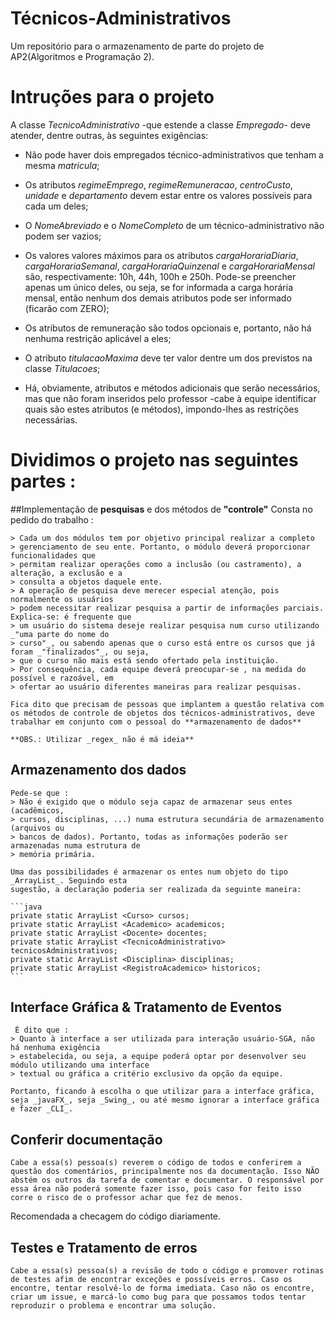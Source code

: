 # Técnicos-Administrativos
  Um repositório para o armazenamento de parte do projeto de AP2(Algoritmos e Programação 2).
  
# Intruções para o projeto
A classe *TecnicoAdministrativo* -que estende a classe *Empregado*- deve atender, dentre outras, às seguintes exigências:

* Não pode haver dois empregados técnico-administrativos que tenham a mesma
*matricula*;

* Os atributos *regimeEmprego*, *regimeRemuneracao*, *centroCusto*, *unidade* e
*departamento* devem estar entre os valores possíveis para cada um deles;

* O *NomeAbreviado* e o *NomeCompleto* de um técnico-administrativo não podem ser
vazios;

* Os valores valores máximos para os atributos *cargaHorariaDiaria*,
*cargaHorariaSemanal*, *cargaHorariaQuinzenal* e *cargaHorariaMensal* são, respectivamente:
10h, 44h, 100h e 250h. Pode-se preencher apenas um único deles, ou
seja, se for informada a carga horária mensal, então nenhum dos demais atributos
pode ser informado (ficarão com ZERO);

* Os atributos de remuneração são todos opcionais e, portanto, não há nenhuma restrição
aplicável a eles;

* O atributo *titulacaoMaxima* deve ter valor dentre um dos previstos na classe
*Titulacoes*;

* Há, obviamente, atributos e métodos adicionais que serão necessários, mas que não
foram inseridos pelo professor -cabe à equipe identificar quais são estes atributos
(e métodos), impondo-lhes as restrições necessárias.

# Dividimos o projeto nas seguintes partes :

  ##Implementação de **pesquisas** e dos métodos de **"controle"**
    Consta no pedido do trabalho :

    > Cada um dos módulos tem por objetivo principal realizar a completo
    > gerenciamento de seu ente. Portanto, o módulo deverá proporcionar funcionalidades que
    > permitam realizar operações como a inclusão (ou castramento), a alteração, a exclusão e a
    > consulta a objetos daquele ente.
    > A operação de pesquisa deve merecer especial atenção, pois normalmente os usuários
    > podem necessitar realizar pesquisa a partir de informações parciais. Explica-se: é frequente que
    > um usuário do sistema deseje realizar pesquisa num curso utilizando _"uma parte do nome do
    > curso"_, ou sabendo apenas que o curso está entre os cursos que já foram _"finalizados"_, ou seja,
    > que o curso não mais está sendo ofertado pela instituição.
    > Por consequência, cada equipe deverá preocupar-se , na medida do possível e razoável, em
    > ofertar ao usuário diferentes maneiras para realizar pesquisas.

    Fica dito que precisam de pessoas que implantem a questão relativa com os métodos de controle de objetos dos técnicos-administrativos, deve trabalhar em conjunto com o pessoal do **armazenamento de dados**

    **OBS.: Utilizar _regex_ não é má ideia**

  ## Armazenamento dos dados
    Pede-se que : 
    > Não é exigido que o módulo seja capaz de armazenar seus entes (acadêmicos,
    > cursos, disciplinas, ...) numa estrutura secundária de armazenamento (arquivos ou
    > bancos de dados). Portanto, todas as informações poderão ser armazenadas numa estrutura de
    > memória primária.

    Uma das possibilidades é armazenar os entes num objeto do tipo _ArrayList_. Seguindo esta
    sugestão, a declaração poderia ser realizada da seguinte maneira:

    ```java
    private static ArrayList <Curso> cursos;
    private static ArrayList <Academico> academicos;
    private static ArrayList <Docente> docentes;
    private static ArrayList <TecnicoAdministrativo> tecnicosAdministrativos;
    private static ArrayList <Disciplina> disciplinas;
    private static ArrayList <RegistroAcademico> historicos;
    ```
  ## Interface Gráfica & Tratamento de Eventos
     É dito que :
    > Quanto à interface a ser utilizada para interação usuário-SGA, não há nenhuma exigência
    > estabelecida, ou seja, a equipe poderá optar por desenvolver seu módulo utilizando uma interface
    > textual ou gráfica a critério exclusivo da opção da equipe.

    Portanto, ficando à escolha o que utilizar para a interface gráfica, seja _javaFX_, seja _Swing_, ou até mesmo ignorar a interface gráfica e fazer _CLI_.
    
  ## Conferir documentação
    Cabe a essa(s) pessoa(s) reverem o código de todos e conferirem a questão dos comentários, principalmente nos da documentação. Isso NÃO abstém os outros da tarefa de comentar e documentar. O responsável por essa área não poderá somente fazer isso, pois caso for feito isso corre o risco de o professor achar que fez de menos.

Recomendada a checagem do código diariamente.
    
  ## Testes e Tratamento de erros
    Cabe a essa(s) pessoa(s) a revisão de todo o código e promover rotinas de testes afim de encontrar exceções e possíveis erros. Caso os encontre, tentar resolvê-lo de forma imediata. Caso não os encontre, criar um issue, e marcá-lo como bug para que possamos todos tentar reproduzir o problema e encontrar uma solução.
